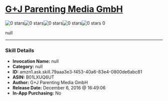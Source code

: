 # [G+J Parenting Media GmbH](http://alexa.amazon.com/#skills/amzn1.ask.skill.79aaa3e3-f453-40a6-83e4-0800de6abc81)
![0 stars](../../images/ic_star_border_black_18dp_1x.png)![0 stars](../../images/ic_star_border_black_18dp_1x.png)![0 stars](../../images/ic_star_border_black_18dp_1x.png)![0 stars](../../images/ic_star_border_black_18dp_1x.png)![0 stars](../../images/ic_star_border_black_18dp_1x.png) 0

null

***

### Skill Details

* **Invocation Name:** null
* **Category:** null
* **ID:** amzn1.ask.skill.79aaa3e3-f453-40a6-83e4-0800de6abc81
* **ASIN:** B01LXUQ6UT
* **Author:** G+J Parenting Media GmbH
* **Release Date:** December 6, 2016 @ 16:49:06
* **In-App Purchasing:** No
